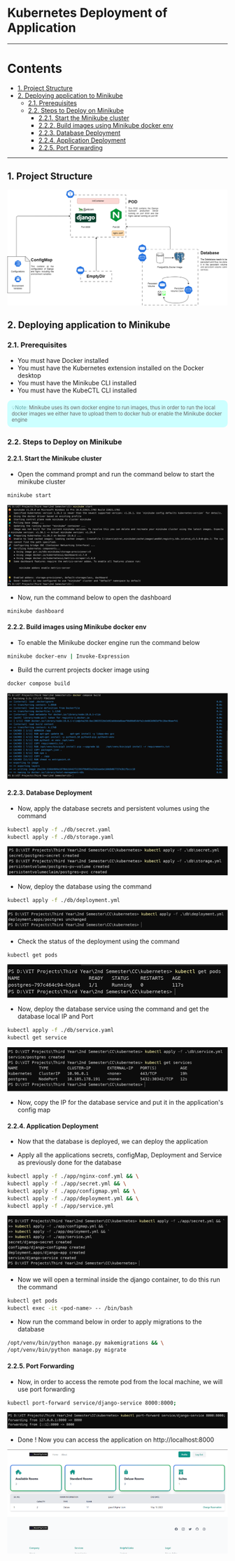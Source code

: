 # Kubernetes Deployment of Application <!-- omit in toc -->

---

# Contents <!-- omit in toc -->

- [1. Project Structure](#1-project-structure)
- [2. Deploying application to Minikube](#2-deploying-application-to-minikube)
  - [2.1. Prerequisites](#21-prerequisites)
  - [2.2. Steps to Deploy on Minikube](#22-steps-to-deploy-on-minikube)
    - [2.2.1. Start the Minikube cluster](#221-start-the-minikube-cluster)
    - [2.2.2. Build images using Minikube docker env](#222-build-images-using-minikube-docker-env)
    - [2.2.3. Database Deployment](#223-database-deployment)
    - [2.2.4. Application Deployment](#224-application-deployment)
    - [2.2.5. Port Forwarding](#225-port-forwarding)

---

## 1. Project Structure

![Project Structure](./assets/structure.png)

## 2. Deploying application to Minikube

### 2.1. Prerequisites

- You must have Docker installed
- You must have the Kubernetes extension installed on the Docker desktop
- You must have the Minikube CLI installed
- You must have the KubeCTL CLI installed

<div style="background-color: #CCFFFF; padding:10px; border-radius:10px;font-size:0.8em; margin-bottom:10px">
  <span style="color: #5F9EA0">💡Note: </span>
  <span style="color: #666666">Minikube uses its own docker engine to run images, thus in order to run the local docker images we either have to upload them to docker hub or enable the Minikube docker engine</span>
</div>

### 2.2. Steps to Deploy on Minikube

#### 2.2.1. Start the Minikube cluster

- Open the command prompt and run the command below to start the minikube cluster

```bash
minikube start
```

![minikube start output](./assets/command%20outputs/1.png)

- Now, run the command below to open the dashboard

```bash
minikube dashboard
```

#### 2.2.2. Build images using Minikube docker env

- To enable the Minikube docker engine run the command below

```bash
minikube docker-env | Invoke-Expression
```

- Build the current projects docker image using

```bash
docker compose build
```

![Build Output](./assets/command%20outputs/3.png)

#### 2.2.3. Database Deployment

- Now, apply the database secrets and persistent volumes using the command

```bash
kubectl apply -f ./db/secret.yaml
kubectl apply -f ./db/storage.yaml
```

![applying secret and persistent volumes](./assets/command%20outputs/2.png)

- Now, deploy the database using the command

```bash
kubectl apply -f ./db/deployment.yml
```

![DB Deployment](./assets/command%20outputs/4.png)

- Check the status of the deployment using the command

```bash
kubectl get pods
```

![Deployment Status](./assets/command%20outputs/5.png)

- Now, deploy the database service using the command and get the database local IP and Port

```bash
kubectl apply -f ./db/service.yaml
kubectl get service
```

![Service Deployment](./assets/command%20outputs/6.png)

- Now, copy the IP for the database service and put it in the application's config map

#### 2.2.4. Application Deployment

- Now that the database is deployed, we can deploy the application

- Apply all the applications secrets, configMap, Deployment and Service as previously done for the database

```bash
kubectl apply -f ./app/nginx-conf.yml && \
kubectl apply -f ./app/secret.yml && \
kubectl apply -f ./app/configmap.yml && \
kubectl apply -f ./app/deployment.yml && \
kubectl apply -f ./app/service.yml
```

![App Deployment](./assets/command%20outputs/7.png)

- Now we will open a terminal inside the django container, to do this run the command

```bash
kubectl get pods
kubectl exec -it <pod-name> -- /bin/bash
```

- Now run the command below in order to apply migrations to the database

```bash
/opt/venv/bin/python manage.py makemigrations && \
/opt/venv/bin/python manage.py migrate
```

#### 2.2.5. Port Forwarding

- Now, in order to access the remote pod from the local machine, we will use port forwarding

```bash
kubectl port-forward service/django-service 8000:8000;
```

![Port Forwarding](./assets/command%20outputs/8.png)

- Done ! Now you can access the application on http://localhost:8000

![Webapp Demo](./assets/command%20outputs/9.png)
